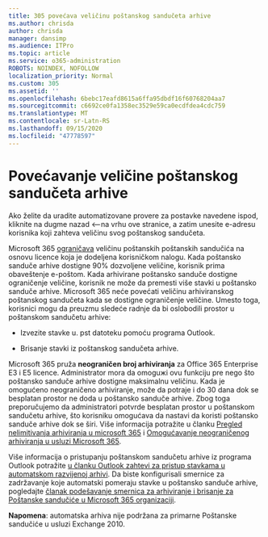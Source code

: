 ```yaml
---
title: 305 povećava veličinu poštanskog sandučeta arhive
ms.author: chrisda
author: chrisda
manager: dansimp
ms.audience: ITPro
ms.topic: article
ms.service: o365-administration
ROBOTS: NOINDEX, NOFOLLOW
localization_priority: Normal
ms.custom: 305
ms.assetid: ''
ms.openlocfilehash: 6bebc17eafd8615a6ffa95dbdf16f60768204aa7
ms.sourcegitcommit: c6692ce0fa1358ec3529e59ca0ecdfdea4cdc759
ms.translationtype: MT
ms.contentlocale: sr-Latn-RS
ms.lasthandoff: 09/15/2020
ms.locfileid: "47778597"
---
```

# <a name="increase-the-archive-mailbox-size"></a>Povećavanje veličine poštanskog sandučeta arhive


Ako želite da uradite automatizovane provere za postavke navedene ispod, kliknite na dugme nazad <--na vrhu ove stranice, a zatim unesite e-adresu korisnika koji zahteva veličinu svog poštanskog sandučeta.

Microsoft 365 [ograničava](https://docs.microsoft.com/office365/servicedescriptions/exchange-online-service-description/exchange-online-limits#mailbox-storage-limits) veličinu poštanskih poštanskih sandučića na osnovu licence koja je dodeljena korisničkom nalogu. Kada poštansko sanduče arhive dostigne 90% dozvoljene veličine, korisnik prima obaveštenje e-poštom. Kada arhivirane poštansko sanduče dostigne ograničenje veličine, korisnik ne može da premesti više stavki u poštansko sanduče arhive. Microsoft 365 neće povećati veličinu arhiviranskog poštanskog sandučeta kada se dostigne ograničenje veličine. Umesto toga, korisnici mogu da preuzmu sledeće radnje da bi oslobodili prostor u poštanskom sandučetu arhive:

- Izvezite stavke u. pst datoteku pomoću programa Outlook.

- Brisanje stavki iz poštanskog sandučeta arhive.

Microsoft 365 pruža **neograničen broj arhiviranja** za Office 365 Enterprise E3 i E5 licence. Administrator mora da omoguжi ovu funkciju pre nego što poštansko sanduče arhive dostigne maksimalnu veličinu. Kada je omogućeno neograničeno arhiviranje, može da potraje i do 30 dana dok se besplatan prostor ne doda u poštansko sanduče arhive. Zbog toga preporučujemo da administratori potvrde besplatan prostor u poštanskom sandučetu arhive, što korisniku omogućava da nastavi da koristi poštansko sanduče arhive dok se širi. Više informacija potražite u članku [Pregled nelimitivanja arhiviranja u microsoft 365](https://docs.microsoft.com/microsoft-365/compliance/unlimited-archiving) i [Omogućavanje neograničenog arhiviranja u usluzi Microsoft 365](https://docs.microsoft.com/microsoft-365/compliance/enable-unlimited-archiving).

Više informacija o pristupanju poštanskom sandučetu arhive iz programa Outlook potražite [u članku Outlook zahtevi za pristup stavkama u automatskom razvijenoj arhivi](https://docs.microsoft.com/microsoft-365/compliance/unlimited-archiving#outlook-requirements-for-accessing-items-in-an-auto-expanded-archive). Da biste konfigurisali smernice za zadržavanje koje automatski pomeraju stavke u poštansko sanduče arhive, pogledajte [članak podešavanje smernica za arhiviranje i brisanje za Poštanske sandučiće u Microsoft 365 organizaciji](https://docs.microsoft.com/microsoft-365/compliance/set-up-an-archive-and-deletion-policy-for-mailboxes).

**Napomena**: automatska arhiva nije podržana za primarne Poštanske sandučiće u usluzi Exchange 2010.
